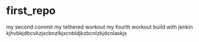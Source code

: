 # first_repo
my second commit
my tethered workout
my fourth workout
build with jenkin
kjhvbkjdbcvkzjxcbnzlkjxcnbldjkzbcnlzkjdcnlaskjs
